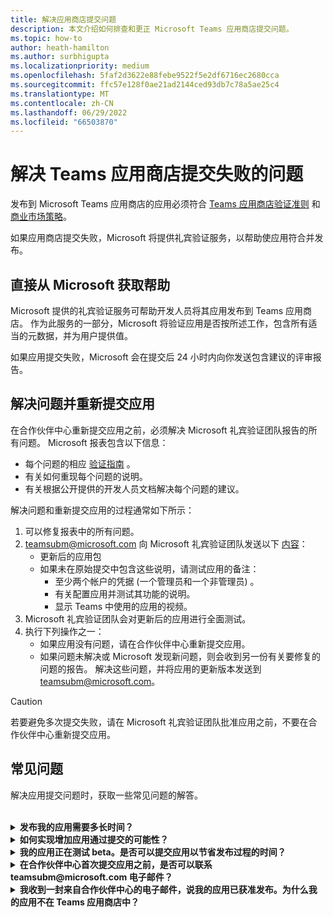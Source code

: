```yaml
---
title: 解决应用商店提交问题
description: 本文介绍如何排查和更正 Microsoft Teams 应用商店提交问题。
ms.topic: how-to
author: heath-hamilton
ms.author: surbhigupta
ms.localizationpriority: medium
ms.openlocfilehash: 5faf2d3622e88febe9522f5e2df6716ec2680cca
ms.sourcegitcommit: ffc57e128f0ae21ad2144ced93db7c78a5ae25c4
ms.translationtype: MT
ms.contentlocale: zh-CN
ms.lasthandoff: 06/29/2022
ms.locfileid: "66503870"
---
```

# <a name="resolve-issues-if-your-teams-store-submission-fails"></a>解决 Teams 应用商店提交失败的问题

发布到 Microsoft Teams 应用商店的应用必须符合 [Teams 应用商店验证准则](~/concepts/deploy-and-publish/appsource/prepare/teams-store-validation-guidelines.md) 和 [商业市场策略](/legal/marketplace/certification-policies)。

如果应用商店提交失败，Microsoft 将提供礼宾验证服务，以帮助使应用符合并发布。

## <a name="get-help-directly-from-microsoft"></a>直接从 Microsoft 获取帮助

Microsoft 提供的礼宾验证服务可帮助开发人员将其应用发布到 Teams 应用商店。 作为此服务的一部分，Microsoft 将验证应用是否按所述工作，包含所有适当的元数据，并为用户提供值。

如果应用提交失败，Microsoft 会在提交后 24 小时内向你发送包含建议的评审报告。

## <a name="resolve-issues-and-resubmit-your-app"></a>解决问题并重新提交应用

在合作伙伴中心重新提交应用之前，必须解决 Microsoft 礼宾验证团队报告的所有问题。 Microsoft 报表包含以下信息：

* 每个问题的相应 [验证指南](~/concepts/deploy-and-publish/appsource/prepare/teams-store-validation-guidelines.md) 。
* 有关如何重现每个问题的说明。
* 有关根据公开提供的开发人员文档解决每个问题的建议。

解决问题和重新提交应用的过程通常如下所示：

1. 可以修复报表中的所有问题。
1. teamsubm@microsoft.com 向 Microsoft 礼宾验证团队发送以下 <a href="mailto:teamsubm@microsoft.com">内容</a>：
   * 更新后的应用包
   * 如果未在原始提交中包含这些说明，请测试应用的备注：
      * 至少两个帐户的凭据 (一个管理员和一个非管理员) 。
      * 有关配置应用并测试其功能的说明。
      * 显示 Teams 中使用的应用的视频。
1. Microsoft 礼宾验证团队会对更新后的应用进行全面测试。
1. 执行下列操作之一：
   * 如果应用没有问题，请在合作伙伴中心重新提交应用。
   * 如果问题未解决或 Microsoft 发现新问题，则会收到另一份有关要修复的问题的报告。 解决这些问题，并将应用的更新版本发送到 <a href="mailto:teamsubm@microsoft.com">teamsubm@microsoft.com</a>。

> [!CAUTION]
> 若要避免多次提交失败，请在 Microsoft 礼宾验证团队批准应用之前，不要在合作伙伴中心重新提交应用。

## <a name="faq"></a>常见问题

解决应用提交问题时，获取一些常见问题的解答。

<br>

<details>

<summary><b>发布我的应用需要多长时间？</b></summary>

如果应用商店提交没有问题，应用将在 1-2 个工作日内发布。 如果应用失败，Microsoft 的一个团队会为你提供解决问题的建议。 完成这些修补程序并将更新后的应用重新发送到该团队后，如果应用已准备好发布或仍需要更多工作，将在 24 小时内收到通知。

<br>

</details>

<details>

<summary><b>如何实现增加应用通过提交的可能性？</b></summary>

执行以下操作可能会成功提交：

1. 根据 [Teams 设计指南](~/concepts/design/design-teams-app-overview.md)开发应用。
1. 确保应用遵守 [Teams 应用商店验证指南](~/concepts/deploy-and-publish/appsource/prepare/teams-store-validation-guidelines.md) 和 [Microsoft 商业市场认证策略](/legal/marketplace/certification-policies)。
1. 使用 [Microsoft Teams 应用验证工具测试](https://dev.teams.microsoft.com/appvalidation.html)应用包。
1. [准备 Teams 应用商店提交](~/concepts/deploy-and-publish/appsource/prepare/submission-checklist.md)。

<br>

</details>

<details>

<summary><b>我的应用正在测试 beta。是否可以提交应用以节省发布过程的时间？</b></summary>

不需要。 Microsoft 仅验证生产就绪应用。

<br>

</details>

<details>

<summary><b>在合作伙伴中心首次提交应用之前，是否可以联系 teamsubm@microsoft.com 电子邮件？</b></summary>

不需要。 在合作伙伴中心首次提交应用之前，Microsoft 不会开始验证应用。

<br>

</details>

<details>

<summary><b>我收到一封来自合作伙伴中心的电子邮件，说我的应用已获准发布。为什么我的应用不在 Teams 应用商店中？</b></summary>

应用获得批准后，发布通常需要 1-2 个工作日，具体取决于应用的功能。如果应用在两个工作日后未发布，请联系 <a href="mailto:teamsubm@microsoft.com">teamsubm@microsoft.com</a>。

<br>

</details>
